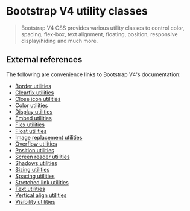 # Bootstrap V4 utility classes

> Bootstrap V4 CSS provides various utility classes to control color, spacing, flex-box, text
> alignment, floating, position, responsive display/hiding and much more.

## External references

The following are convenience links to Bootstrap V4's documentation:

- <a href="https://getbootstrap.com/docs/4.3/utilities/borders/" target="_blank">Border
  utilities</a>
- <a href="https://getbootstrap.com/docs/4.3/utilities/clearfix/" target="_blank">Clearfix
  utilities</a>
- <a href="https://getbootstrap.com/docs/4.3/utilities/close-icon/" target="_blank">Close icon
  utilities</a>
- <a href="https://getbootstrap.com/docs/4.3/utilities/colors/" target="_blank">Color utilities</a>
- <a href="https://getbootstrap.com/docs/4.3/utilities/display/" target="_blank">Display
  utilities</a>
- <a href="https://getbootstrap.com/docs/4.3/utilities/embed/" target="_blank">Embed utilities</a>
- <a href="https://getbootstrap.com/docs/4.3/utilities/flex/" target="_blank">Flex utilities</a>
- <a href="https://getbootstrap.com/docs/4.3/utilities/float/" target="_blank">Float utilities</a>
- <a href="https://getbootstrap.com/docs/4.3/utilities/image-replacement/" target="_blank">Image
  replacement utilities</a>
- <a href="https://getbootstrap.com/docs/4.3/utilities/overflow/" target="_blank">Overflow
  utilities</a>
- <a href="https://getbootstrap.com/docs/4.3/utilities/position/" target="_blank">Position
  utilities</a>
- <a href="https://getbootstrap.com/docs/4.3/utilities/screen-readers/" target="_blank">Screen
  reader utilities</a>
- <a href="https://getbootstrap.com/docs/4.3/utilities/shadows/" target="_blank">Shadows
  utilities</a>
- <a href="https://getbootstrap.com/docs/4.3/utilities/sizing/" target="_blank">Sizing utilities</a>
- <a href="https://getbootstrap.com/docs/4.3/utilities/spacing/" target="_blank">Spacing
  utilities</a>
- <a href="https://getbootstrap.com/docs/4.3/utilities/stretched-link/" target="_blank">Stretched
  link utilities</a>
- <a href="https://getbootstrap.com/docs/4.3/utilities/text/" target="_blank">Text utilities</a>
- <a href="https://getbootstrap.com/docs/4.3/utilities/vertical-align/" target="_blank">Vertical
  align utilities</a>
- <a href="https://getbootstrap.com/docs/4.3/utilities/visibility/" target="_blank">Visibility
  utilities</a>
